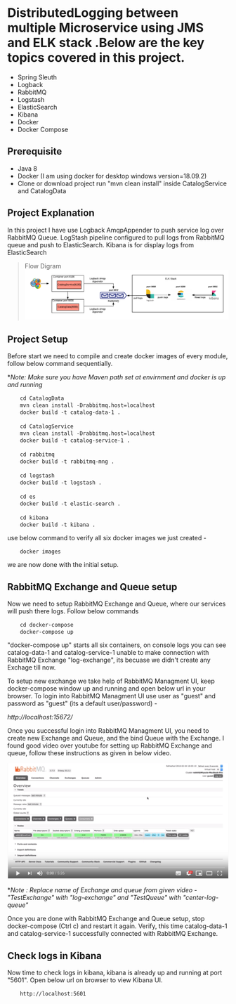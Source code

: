 # DistributedLogging between multiple Microservice using JMS and ELK stack .Below are the key topics covered in this project.

- Spring Sleuth
- Logback
- RabbitMQ
- Logstash
- ElasticSearch
- Kibana
- Docker
- Docker Compose

## Prerequisite

- Java 8
- Docker (I am using docker for desktop windows version=18.09.2)
- Clone or download project run "mvn clean install" inside CatalogService and CatalogData

## Project Explanation

In this project I have use Logback AmqpAppender to push service log over RabbitMQ Queue. LogStash pipeline configured to pull logs from RabbitMQ queue and push to ElasticSearch. Kibana is for display logs from ElasticSearch

> Flow Digram
![Flow diagram](/img/main2.png)

## Project Setup

Before start we need to compile and create docker images of every module, follow below command sequentially.

**Note: Make sure you have Maven path set at envirnment and docker is up and running*

```
    cd CatalogData
    mvn clean install -Drabbitmq.host=localhost
    docker build -t catalog-data-1 .

    cd CatalogService
    mvn clean install -Drabbitmq.host=localhost
    docker build -t catalog-service-1 .

    cd rabbitmq
    docker build -t rabbitmq-mng .

    cd logstash
    docker build -t logstash .

    cd es
    docker build -t elastic-search .

    cd kibana
    docker build -t kibana .
```

use below command to verify all six docker images we just created - 

```
    docker images
```

we are now done with the initial setup.

## RabbitMQ Exchange and Queue setup

Now we need to setup RabbitMQ Exchange and Queue, where our services will push there logs. Follow below commands

```
    cd docker-compose
    docker-compose up
```

"docker-compose up" starts all six containers, on console logs you can see catalog-data-1 and catalog-service-1 unable to make connection with RabbitMQ Exchange "log-exchange", its becuase we didn't create any Exchage till now.

To setup new exchange we take help of RabbitMQ Managment UI, keep docker-compose window up and running and open below url in your browser. To login into RabbitMQ Managment UI use user as "guest" and password as "guest" (its a default user/password) -  

*http://localhost:15672/*

Once you successful login into RabbitMQ Managment UI, you need to create new Exchange and Queue, and the bind Queue with the Exchange. I found good video over youtube for setting up RabbitMQ Exchange and queue, follow these instructions as given in below video.


[![RabbitMQ - Creating Queue, Exchange and Binding and Publishing Message](/img/rabbitmq-setup.png)](https://www.youtube.com/watch?v=OP2MjpYY5Oc "RabbitMQ - Creating Queue, Exchange and Binding and Publishing Message")

**Note : Replace name of Exchange and queue from given video - "TestExchange" with "log-exchange" and "TestQueue" with "center-log-queue"*

Once you are done with RabbitMQ Exchange and Queue setup, stop docker-compose (Ctrl c) and restart it again. Verify, this time catalog-data-1 and catalog-service-1 successfully connected with RabbitMQ Exchange.

## Check logs in Kibana

Now time to check logs in kibana, kibana is already up and running at port "5601". Open below url on browser to view Kibana UI.

```
    http://localhost:5601
```

